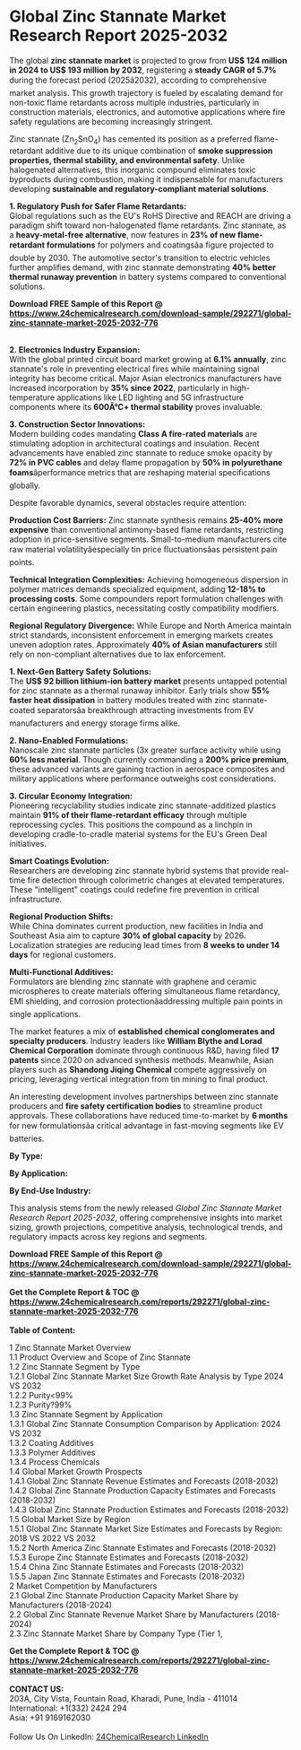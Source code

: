 <h1>Global Zinc Stannate Market Research Report 2025-2032</h1><p>The global <strong>zinc stannate market</strong> is projected to grow from <strong>US$ 124 million in 2024 to US$ 193 million by 2032</strong>, registering a <strong>steady CAGR of 5.7%</strong> during the forecast period (2025â2032), according to comprehensive market analysis. This growth trajectory is fueled by escalating demand for non-toxic flame retardants across multiple industries, particularly in construction materials, electronics, and automotive applications where fire safety regulations are becoming increasingly stringent.</p><p>Zinc stannate (Zn<sub>2</sub>SnO<sub>4</sub>) has cemented its position as a preferred flame-retardant additive due to its unique combination of <strong>smoke suppression properties, thermal stability, and environmental safety</strong>. Unlike halogenated alternatives, this inorganic compound eliminates toxic byproducts during combustion, making it indispensable for manufacturers developing <strong>sustainable and regulatory-compliant material solutions</strong>.</p><p><strong>1. Regulatory Push for Safer Flame Retardants:</strong><br>
Global regulations such as the EU's RoHS Directive and REACH are driving a paradigm shift toward non-halogenated flame retardants. Zinc stannate, as a <strong>heavy-metal-free alternative</strong>, now features in <strong>23% of new flame-retardant formulations</strong> for polymers and coatingsâa figure projected to double by 2030. The automotive sector's transition to electric vehicles further amplifies demand, with zinc stannate demonstrating <strong>40% better thermal runaway prevention</strong> in battery systems compared to conventional solutions.</p><div><b>Download FREE Sample of this Report @ 
            <a href="https://www.24chemicalresearch.com/download-sample/292271/global-zinc-stannate-market-2025-2032-776">
            https://www.24chemicalresearch.com/download-sample/292271/global-zinc-stannate-market-2025-2032-776</a></b></div><br><p><strong>2. Electronics Industry Expansion:</strong><br>
With the global printed circuit board market growing at <strong>6.1% annually</strong>, zinc stannate's role in preventing electrical fires while maintaining signal integrity has become critical. Major Asian electronics manufacturers have increased incorporation by <strong>35% since 2022</strong>, particularly in high-temperature applications like LED lighting and 5G infrastructure components where its <strong>600Â°C+ thermal stability</strong> proves invaluable.</p><p><strong>3. Construction Sector Innovations:</strong><br>
Modern building codes mandating <strong>Class A fire-rated materials</strong> are stimulating adoption in architectural coatings and insulation. Recent advancements have enabled zinc stannate to reduce smoke opacity by <strong>72% in PVC cables</strong> and delay flame propagation by <strong>50% in polyurethane foams</strong>âperformance metrics that are reshaping material specifications globally.</p><p>Despite favorable dynamics, several obstacles require attention:</p><p><strong>Production Cost Barriers:</strong> Zinc stannate synthesis remains <strong>25-40% more expensive</strong> than conventional antimony-based flame retardants, restricting adoption in price-sensitive segments. Small-to-medium manufacturers cite raw material volatilityâespecially tin price fluctuationsâas persistent pain points.</p><p><strong>Technical Integration Complexities:</strong> Achieving homogeneous dispersion in polymer matrices demands specialized equipment, adding <strong>12-18% to processing costs</strong>. Some compounders report formulation challenges with certain engineering plastics, necessitating costly compatibility modifiers.</p><p><strong>Regional Regulatory Divergence:</strong> While Europe and North America maintain strict standards, inconsistent enforcement in emerging markets creates uneven adoption rates. Approximately <strong>40% of Asian manufacturers</strong> still rely on non-compliant alternatives due to lax enforcement.</p><p><strong>1. Next-Gen Battery Safety Solutions:</strong><br>
The <strong>US$ 92 billion lithium-ion battery market</strong> presents untapped potential for zinc stannate as a thermal runaway inhibitor. Early trials show <strong>55% faster heat dissipation</strong> in battery modules treated with zinc stannate-coated separatorsâa breakthrough attracting investments from EV manufacturers and energy storage firms alike.</p><p><strong>2. Nano-Enabled Formulations:</strong><br>
Nanoscale zinc stannate particles (3x greater surface activity while using <strong>60% less material</strong>. Though currently commanding a <strong>200% price premium</strong>, these advanced variants are gaining traction in aerospace composites and military applications where performance outweighs cost considerations.</p><p><strong>3. Circular Economy Integration:</strong><br>
Pioneering recyclability studies indicate zinc stannate-additized plastics maintain <strong>91% of their flame-retardant efficacy</strong> through multiple reprocessing cycles. This positions the compound as a linchpin in developing cradle-to-cradle material systems for the EU's Green Deal initiatives.</p><p><strong>Smart Coatings Evolution:</strong><br>
    Researchers are developing zinc stannate hybrid systems that provide real-time fire detection through colorimetric changes at elevated temperatures. These "intelligent" coatings could redefine fire prevention in critical infrastructure.</p><p><strong>Regional Production Shifts:</strong><br>
    While China dominates current production, new facilities in India and Southeast Asia aim to capture <strong>30% of global capacity</strong> by 2026. Localization strategies are reducing lead times from <strong>8 weeks to under 14 days</strong> for regional customers.</p><p><strong>Multi-Functional Additives:</strong><br>
    Formulators are blending zinc stannate with graphene and ceramic microspheres to create materials offering simultaneous flame retardancy, EMI shielding, and corrosion protectionâaddressing multiple pain points in single applications.</p><p>The market features a mix of <strong>established chemical conglomerates and specialty producers</strong>. Industry leaders like <strong>William Blythe and Lorad Chemical Corporation</strong> dominate through continuous R&amp;D, having filed <strong>17 patents</strong> since 2020 on advanced synthesis methods. Meanwhile, Asian players such as <strong>Shandong Jiqing Chemical</strong> compete aggressively on pricing, leveraging vertical integration from tin mining to final product.</p><p>An interesting development involves partnerships between zinc stannate producers and <strong>fire safety certification bodies</strong> to streamline product approvals. These collaborations have reduced time-to-market by <strong>6 months</strong> for new formulationsâa critical advantage in fast-moving segments like EV batteries.</p><p><strong>By Type:</strong></p><p><strong>By Application:</strong></p><p><strong>By End-Use Industry:</strong></p><p>This analysis stems from the newly released <em>Global Zinc Stannate Market Research Report 2025-2032</em>, offering comprehensive insights into market sizing, growth projections, competitive analysis, technological trends, and regulatory impacts across key regions and segments.</p><div><b>Download FREE Sample of this Report @ 
            <a href="https://www.24chemicalresearch.com/download-sample/292271/global-zinc-stannate-market-2025-2032-776">
            https://www.24chemicalresearch.com/download-sample/292271/global-zinc-stannate-market-2025-2032-776</a></b></div><br><div><b>Get the Complete Report & TOC @ 
            <a href="https://www.24chemicalresearch.com/reports/292271/global-zinc-stannate-market-2025-2032-776">
            https://www.24chemicalresearch.com/reports/292271/global-zinc-stannate-market-2025-2032-776</a></b></div><br>
            <b>Table of Content:</b><p>1 Zinc Stannate Market Overview<br />
    1.1 Product Overview and Scope of Zinc Stannate<br />
    1.2 Zinc Stannate Segment by Type<br />
        1.2.1 Global Zinc Stannate Market Size Growth Rate Analysis by Type 2024 VS 2032<br />
        1.2.2 Purity<99%<br />
        1.2.3 Purity?99%<br />
    1.3 Zinc Stannate Segment by Application<br />
        1.3.1 Global Zinc Stannate Consumption Comparison by Application: 2024 VS 2032<br />
        1.3.2 Coating Additives<br />
        1.3.3 Polymer Additives<br />
        1.3.4 Process Chemicals<br />
    1.4 Global Market Growth Prospects<br />
        1.4.1 Global Zinc Stannate Revenue Estimates and Forecasts (2018-2032)<br />
        1.4.2 Global Zinc Stannate Production Capacity Estimates and Forecasts (2018-2032)<br />
        1.4.3 Global Zinc Stannate Production Estimates and Forecasts (2018-2032)<br />
    1.5 Global Market Size by Region<br />
        1.5.1 Global Zinc Stannate Market Size Estimates and Forecasts by Region: 2018 VS 2022 VS 2032<br />
        1.5.2 North America Zinc Stannate Estimates and Forecasts (2018-2032)<br />
        1.5.3 Europe Zinc Stannate Estimates and Forecasts (2018-2032)<br />
        1.5.4 China Zinc Stannate Estimates and Forecasts (2018-2032)<br />
        1.5.5 Japan Zinc Stannate Estimates and Forecasts (2018-2032)<br />
2 Market Competition by Manufacturers<br />
    2.1 Global Zinc Stannate Production Capacity Market Share by Manufacturers (2018-2024)<br />
    2.2 Global Zinc Stannate Revenue Market Share by Manufacturers (2018-2024)<br />
    2.3 Zinc Stannate Market Share by Company Type (Tier 1,</p><div><b>Get the Complete Report & TOC @ 
            <a href="https://www.24chemicalresearch.com/reports/292271/global-zinc-stannate-market-2025-2032-776">
            https://www.24chemicalresearch.com/reports/292271/global-zinc-stannate-market-2025-2032-776</a></b></div><br><b>CONTACT US:</b><br>
            203A, City Vista, Fountain Road, Kharadi, Pune, India - 411014<br>
            International: +1(332) 2424 294<br>
            Asia: +91 9169162030 <br><br>
            Follow Us On LinkedIn: <a href="https://www.linkedin.com/company/24chemicalresearch/">24ChemicalResearch LinkedIn</a>